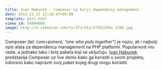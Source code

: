 ```yaml
---
title: Ivan Habunek - Composer za bolji dependency management
date: 2012-11-22 22:28:47+00:00
template: post.html
vimeo_id: 54094660
image: http://b.vimeocdn.com/ts/373/912/373912954_1280.jpg
---
```


Composer (lat. *com+ponere, “one who puts together”*) je naziv, ali i najbolji
opis alata za dependency management na PHP platformi. Popularnost mu raste, a
jednako tako i broj paketa koji se uključuju. [Ivan
Habunek](http://twitter.com/ihabunek) predstavlja Composer uz live demo kako ga
koristiti u svom projektu, odnosno kako napraviti svoj paket kojeg drugi mogu
koristiti.
